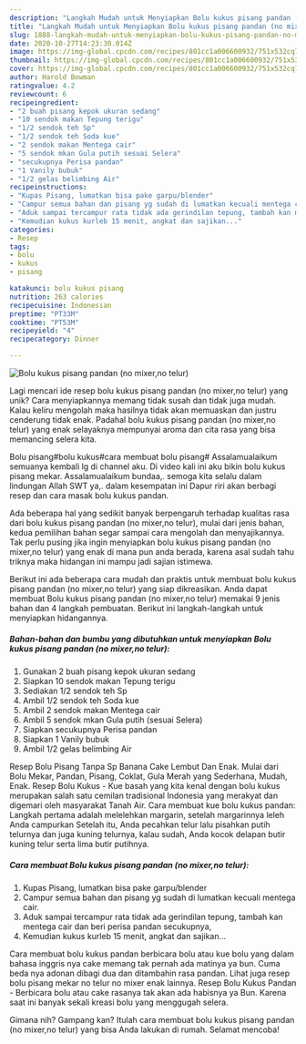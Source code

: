```yaml
---
description: "Langkah Mudah untuk Menyiapkan Bolu kukus pisang pandan (no mixer,no telur), Bikin Ngiler"
title: "Langkah Mudah untuk Menyiapkan Bolu kukus pisang pandan (no mixer,no telur), Bikin Ngiler"
slug: 1888-langkah-mudah-untuk-menyiapkan-bolu-kukus-pisang-pandan-no-mixer-no-telur-bikin-ngiler
date: 2020-10-27T14:23:30.014Z
image: https://img-global.cpcdn.com/recipes/801cc1a006600932/751x532cq70/bolu-kukus-pisang-pandan-no-mixerno-telur-foto-resep-utama.jpg
thumbnail: https://img-global.cpcdn.com/recipes/801cc1a006600932/751x532cq70/bolu-kukus-pisang-pandan-no-mixerno-telur-foto-resep-utama.jpg
cover: https://img-global.cpcdn.com/recipes/801cc1a006600932/751x532cq70/bolu-kukus-pisang-pandan-no-mixerno-telur-foto-resep-utama.jpg
author: Harold Bowman
ratingvalue: 4.2
reviewcount: 6
recipeingredient:
- "2 buah pisang kepok ukuran sedang"
- "10 sendok makan Tepung terigu"
- "1/2 sendok teh Sp"
- "1/2 sendok teh Soda kue"
- "2 sendok makan Mentega cair"
- "5 sendok mkan Gula putih sesuai Selera"
- "secukupnya Perisa pandan"
- "1 Vanily bubuk"
- "1/2 gelas belimbing Air"
recipeinstructions:
- "Kupas Pisang, lumatkan bisa pake garpu/blender"
- "Campur semua bahan dan pisang yg sudah di lumatkan kecuali mentega cair."
- "Aduk sampai tercampur rata tidak ada gerindilan tepung, tambah kan mentega cair dan beri perisa pandan secukupnya,"
- "Kemudian kukus kurleb 15 menit, angkat dan sajikan..."
categories:
- Resep
tags:
- bolu
- kukus
- pisang

katakunci: bolu kukus pisang 
nutrition: 263 calories
recipecuisine: Indonesian
preptime: "PT33M"
cooktime: "PT53M"
recipeyield: "4"
recipecategory: Dinner

---
```



![Bolu kukus pisang pandan (no mixer,no telur)](https://img-global.cpcdn.com/recipes/801cc1a006600932/751x532cq70/bolu-kukus-pisang-pandan-no-mixerno-telur-foto-resep-utama.jpg)

Lagi mencari ide resep bolu kukus pisang pandan (no mixer,no telur) yang unik? Cara menyiapkannya memang tidak susah dan tidak juga mudah. Kalau keliru mengolah maka hasilnya tidak akan memuaskan dan justru cenderung tidak enak. Padahal bolu kukus pisang pandan (no mixer,no telur) yang enak selayaknya mempunyai aroma dan cita rasa yang bisa memancing selera kita.

Bolu pisang#bolu kukus#cara membuat bolu pisang# Assalamualaikum semuanya kembali lg di channel aku. Di video kali ini aku bikin bolu kukus pisang mekar. Assalamualaikum bundaa,. semoga kita selalu dalam lindungan Allah SWT ya,. dalam kesempatan ini Dapur riri akan berbagi resep dan cara masak bolu kukus pandan.

Ada beberapa hal yang sedikit banyak berpengaruh terhadap kualitas rasa dari bolu kukus pisang pandan (no mixer,no telur), mulai dari jenis bahan, kedua pemilihan bahan segar sampai cara mengolah dan menyajikannya. Tak perlu pusing jika ingin menyiapkan bolu kukus pisang pandan (no mixer,no telur) yang enak di mana pun anda berada, karena asal sudah tahu triknya maka hidangan ini mampu jadi sajian istimewa.


Berikut ini ada beberapa cara mudah dan praktis untuk membuat bolu kukus pisang pandan (no mixer,no telur) yang siap dikreasikan. Anda dapat membuat Bolu kukus pisang pandan (no mixer,no telur) memakai 9 jenis bahan dan 4 langkah pembuatan. Berikut ini langkah-langkah untuk menyiapkan hidangannya.

<!--inarticleads1-->

##### Bahan-bahan dan bumbu yang dibutuhkan untuk menyiapkan Bolu kukus pisang pandan (no mixer,no telur):

1. Gunakan 2 buah pisang kepok ukuran sedang
1. Siapkan 10 sendok makan Tepung terigu
1. Sediakan 1/2 sendok teh Sp
1. Ambil 1/2 sendok teh Soda kue
1. Ambil 2 sendok makan Mentega cair
1. Ambil 5 sendok mkan Gula putih (sesuai Selera)
1. Siapkan secukupnya Perisa pandan
1. Siapkan 1 Vanily bubuk
1. Ambil 1/2 gelas belimbing Air


Resep Bolu Pisang Tanpa Sp Banana Cake Lembut Dan Enak. Mulai dari Bolu Mekar, Pandan, Pisang, Coklat, Gula Merah yang Sederhana, Mudah, Enak. Resep Bolu Kukus - Kue basah yang kita kenal dengan bolu kukus merupakan salah satu cemilan tradisional Indonesia yang merakyat dan digemari oleh masyarakat Tanah Air. Cara membuat kue bolu kukus pandan: Langkah pertama adalah melelehkan margarin, setelah margarinnya leleh Anda campurkan Setelah itu, Anda pecahkan telur lalu pisahkan putih telurnya dan juga kuning telurnya, kalau sudah, Anda kocok delapan butir kuning telur serta lima butir putihnya. 

<!--inarticleads2-->

##### Cara membuat Bolu kukus pisang pandan (no mixer,no telur):

1. Kupas Pisang, lumatkan bisa pake garpu/blender
1. Campur semua bahan dan pisang yg sudah di lumatkan kecuali mentega cair.
1. Aduk sampai tercampur rata tidak ada gerindilan tepung, tambah kan mentega cair dan beri perisa pandan secukupnya,
1. Kemudian kukus kurleb 15 menit, angkat dan sajikan...


Cara membuat bolu kukus pandan berbicara bolu atau kue bolu yang dalam bahasa inggris nya cake memang tak pernah ada matinya ya bun. Cuma beda nya adonan dibagi dua dan ditambahin rasa pandan. Lihat juga resep bolu pisang mekar no telur no mixer enak lainnya. Resep Bolu Kukus Pandan - Berbicara bolu atau cake rasanya tak akan ada habisnya ya Bun. Karena saat ini banyak sekali kreasi bolu yang menggugah selera. 

Gimana nih? Gampang kan? Itulah cara membuat bolu kukus pisang pandan (no mixer,no telur) yang bisa Anda lakukan di rumah. Selamat mencoba!
